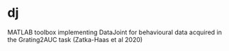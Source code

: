 # dj

MATLAB toolbox implementing DataJoint for behavioural data acquired in the Grating2AUC task (Zatka-Haas et al 2020)

